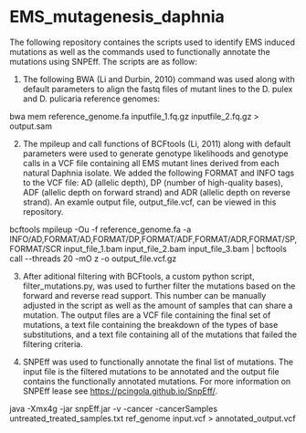 # EMS_mutagenesis_daphnia

The following repository containes the scripts used to identify EMS induced mutations as well as the commands used to functionally annotate the mutations using SNPEff. The scripts are as follow:

1. The following BWA (Li and Durbin, 2010) command was used along with default parameters to align the fastq files of mutant lines to the D. pulex and D. pulicaria reference genomes:

bwa mem reference_genome.fa inputfile_1.fq.gz inputfile_2.fq.gz > output.sam
    
2. The mpileup and call functions of BCFtools (Li, 2011) along with default parameters were used to generate genotype likelihoods and genotype calls in a VCF file containing all EMS mutant lines derived from each natural Daphnia isolate. We added the following FORMAT and INFO tags to the VCF file: AD (allelic depth), DP (number of high-quality bases), ADF (allelic depth on forward strand) and ADR (allelic depth on reverse strand). An examle output file, output_file.vcf, can be viewed in this repository.
    
bcftools mpileup -Ou -f reference_genome.fa -a INFO/AD,FORMAT/AD,FORMAT/DP,FORMAT/ADF,FORMAT/ADR,FORMAT/SP,FORMAT/SCR  input_file_1.bam  input_file_2.bam input_file_3.bam | bcftools call --threads 20  -mO z -o output_file.vcf.gz

3. After aditional filtering with BCFtools, a custom python script, filter_mutations.py, was used to further filter the mutations based on the forward and reverse read support. This number can be manually adjusted in the script as well as the amount of samples that can share a mutation. The output files are a VCF file containing the final set of mutations, a text file containing the breakdown of the types of base substitutions, and a text file containing all of the mutations that failed the filtering criteria.

4. SNPEff was used to functionally annotate the final list of mutations. The input file is the filtered mutations to be annotated and the output file contains the functionally annotated mutations. For more information on SNPEff lease see https://pcingola.github.io/SnpEff/.

java -Xmx4g -jar snpEff.jar -v -cancer -cancerSamples untreated_treated_samples.txt ref_genome input.vcf  > annotated_output.vcf


